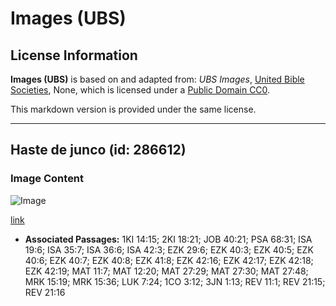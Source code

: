 # Images (UBS)

## License Information

**Images (UBS)** is based on and adapted from: _UBS Images_, [United Bible Societies](https://unitedbiblesocieties.org/), None, which is licensed under a [Public Domain CC0](https://creativecommons.org/public-domain/cc0/).

This markdown version is provided under the same license.



--------------------------------

## Haste de junco (id: 286612)

### Image Content

![Image](https://cdn.aquifer.bible/aquifer-content/resources/Media/WEB-0755_reed_stalk.jpg)

[link](https://cdn.aquifer.bible/aquifer-content/resources/Media/WEB-0755_reed_stalk.jpg)

* **Associated Passages:** 1KI 14:15; 2KI 18:21; JOB 40:21; PSA 68:31; ISA 19:6; ISA 35:7; ISA 36:6; ISA 42:3; EZK 29:6; EZK 40:3; EZK 40:5; EZK 40:6; EZK 40:7; EZK 40:8; EZK 41:8; EZK 42:16; EZK 42:17; EZK 42:18; EZK 42:19; MAT 11:7; MAT 12:20; MAT 27:29; MAT 27:30; MAT 27:48; MRK 15:19; MRK 15:36; LUK 7:24; 1CO 3:12; 3JN 1:13; REV 11:1; REV 21:15; REV 21:16

